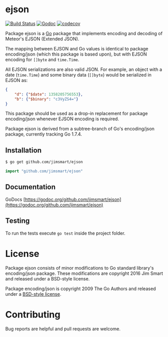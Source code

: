 # ejson

[![Build Status](https://img.shields.io/travis/jimsmart/ejson/master.svg?style=flat-square)](https://travis-ci.org/jimsmart/ejson) [![Godoc](https://img.shields.io/badge/godoc-reference-5272B4.svg?style=flat-square)](https://godoc.org/github.com/jimsmart/ejson) [![codecov](https://codecov.io/gh/jimsmart/ejson/branch/master/graph/badge.svg)](https://codecov.io/gh/jimsmart/ejson)

Package ejson is a [Go](https://golang.org) package that implements encoding and decoding of Meteor's EJSON (Extended JSON).

The mapping between EJSON and Go values is identical to package encoding/json (which this package is based upon), but with EJSON encoding for `[]byte` and `time.Time`.

All EJSON serializations are also valid JSON. For example, an object with a date (`time.Time`) and some binary data (`[]byte`) would be serialized in EJSON as:

```json
{
    "d": {"$date": 1358205756553},
    "b": {"$binary": "c3VyZS4="}
}
```

This package should be used as a drop-in replacement for package encoding/json whenever EJSON encoding is required.

Package ejson is derived from a subtree-branch of Go's encoding/json package, currently tracking Go 1.7.4.

## Installation
```bash
$ go get github.com/jimsmart/ejson
```

```go
import "github.com/jimsmart/ejson"
```

## Documentation

GoDocs [https://godoc.org/github.com/jimsmart/ejson](https://godoc.org/github.com/jimsmart/ejson)

## Testing

To run the tests execute `go test` inside the project folder.

# License

Package ejson consists of minor modifications to Go standard library's encoding/json package. These modifications are copyright 2016 Jim Smart and released under a BSD-style license.

Package encoding/json is copyright 2009 The Go Authors and released under a [BSD-style license](LICENSE).

# Contributing

Bug reports are helpful and pull requests are welcome.
